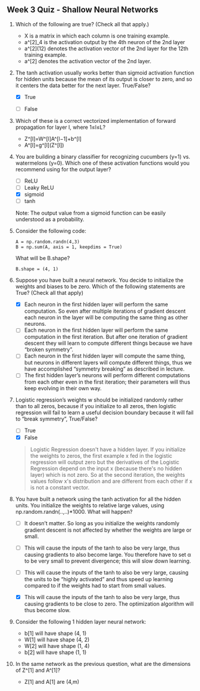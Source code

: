 ## Week 3 Quiz -  Shallow Neural Networks

1. Which of the following are true? (Check all that apply.)

    - X is a matrix in which each column is one training example.
    - a^[2]_4 is the activation output by the 4th neuron of the 2nd layer
    - a^\[2\](12) denotes the activation vector of the 2nd layer for the 12th training example.
    - a^[2] denotes the activation vector of the 2nd layer.
    

2. The tanh activation usually works better than sigmoid activation function for hidden units because the mean of its output is closer to zero, and so it centers the data better for the next layer. True/False?

    - [x] True
    - [ ] False
    
   
    
3. Which of these is a correct vectorized implementation of forward propagation for layer l, where 1≤l≤L?

    - Z^[l]=W^[l]A^[l−1]+b^[l]
    - A^[l]=g^\[l](Z^[l])

4. You are building a binary classifier for recognizing cucumbers (y=1) vs. watermelons (y=0). Which one of these activation functions would you recommend using for the output layer?

    - [ ] ReLU
    - [ ] Leaky ReLU
    - [x] sigmoid
    - [ ] tanh
    
    Note: The output value from a sigmoid function can be easily understood as a probability.
    
    
5. Consider the following code:

    ```
    A = np.random.randn(4,3)
    B = np.sum(A, axis = 1, keepdims = True)
    ```
    
    What will be B.shape?
    
    `B.shape = (4, 1)`
    
6. Suppose you have built a neural network. You decide to initialize the weights and biases to be zero. Which of the following statements are True? (Check all that apply)

    - [x] Each neuron in the first hidden layer will perform the same computation. So even after multiple iterations of gradient descent each neuron in the layer will be computing the same thing as other neurons.
    - [ ] Each neuron in the first hidden layer will perform the same computation in the first iteration. But after one iteration of gradient descent they will learn to compute different things because we have “broken symmetry”.
    - [ ] Each neuron in the first hidden layer will compute the same thing, but neurons in different layers will compute different things, thus we have accomplished “symmetry breaking” as described in lecture.
    - [ ] The first hidden layer’s neurons will perform different computations from each other even in the first iteration; their parameters will thus keep evolving in their own way.
    
7. Logistic regression’s weights w should be initialized randomly rather than to all zeros, because if you initialize to all zeros, then logistic regression will fail to learn a useful decision boundary because it will fail to “break symmetry”, True/False?

    - [ ] True
    - [x] False
    
    >  Logistic Regression doesn't have a hidden layer. If you initialize the weights to zeros, the first example x fed in the logistic regression will output zero but the derivatives of the Logistic Regression depend on the input x (because there's no hidden layer) which is not zero. So at the second iteration, the weights values follow x's distribution and are different from each other if x is not a constant vector.

8. You have built a network using the tanh activation for all the hidden units. You initialize the weights to relative large values, using np.random.randn(..,..)*1000. What will happen?

    - [ ] It doesn’t matter. So long as you initialize the weights randomly gradient descent is not affected by whether the weights are large or small.

    - [ ] This will cause the inputs of the tanh to also be very large, thus causing gradients to also become large. You therefore have to set α to be very small to prevent divergence; this will slow down learning.

    - [ ] This will cause the inputs of the tanh to also be very large, causing the units to be “highly activated” and thus speed up learning compared to if the weights had to start from small values.

    - [x] This will cause the inputs of the tanh to also be very large, thus causing gradients to be close to zero. The optimization algorithm will thus become slow.

    
9. Consider the following 1 hidden layer neural network:

    - b[1] will have shape (4, 1)
    - W[1] will have shape (4, 2)
    - W[2] will have shape (1, 4)
    - b[2] will have shape (1, 1)
    
    
10. In the same network as the previous question, what are the dimensions of Z^[1] and A^[1]?

    - Z[1] and A[1] are (4,m)
    
